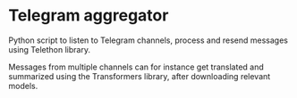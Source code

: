 # Telegram aggregator
Python script to listen to Telegram channels, process and resend messages using Telethon library.

Messages from multiple channels can for instance get translated and summarized using the Transformers library, after downloading relevant models. 
